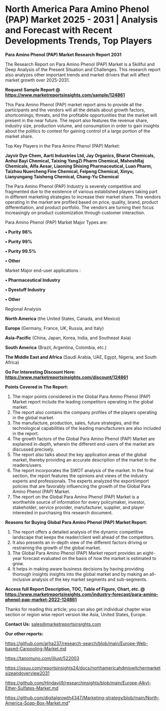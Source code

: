 # North America Para Amino Phenol (PAP) Market 2025 - 2031 | Analysis and Forecast with Recent Developments Trends, Top Players

<strong>Para Amino Phenol (PAP) Market Research Report 2031</strong>

The Research Report on Para Amino Phenol (PAP) Market is a Skillful and Deep Analysis of the Present Situation and Challenges. This research report also analyzes other important trends and market drivers that will affect market growth over 2025-2031.

<strong>Request Sample Report @ <a href=https://www.marketreportsinsights.com/sample/124861>https://www.marketreportsinsights.com/sample/124861</a></strong>

This Para Amino Phenol (PAP) market report aims to provide all the participants and the vendors will all the details about growth factors, shortcomings, threats, and the profitable opportunities that the market will present in the near future. The report also features the revenue share, industry size, production volume, and consumption in order to gain insights about the politics to contest for gaining control of a large portion of the market share.

Top Key Players in the Para Amino Phenol (PAP) Market:

<strong>Jayvir Dye Chem, Aarti Industries Ltd, Jay Organics, Bharat Chemicals, Anhui Bayi Chemical, Taixing YangZi Pharm Chemical, MaheshRaj Chemicals, Alfa Aesar, Liaoning Shixing Pharmaceutical, Luan Pharm, Taizhou Nuercheng Fine Chemical, Feipeng Chemical, Xinyu, Lianyungang Taisheng Chemical, Chang-Yu Chemical</strong>

The Para Amino Phenol (PAP) Industry is severely competitive and fragmented due to the existence of various established players taking part in different marketing strategies to increase their market share. The vendors operating in the market are profiled based on price, quality, brand, product differentiation, and product portfolio. The vendors are turning their focus increasingly on product customization through customer interaction.

Para Amino Phenol (PAP) Market Major Types are:

<strong>• Purity 98%

• Purity 99%

• Purity 99.5%

• Other</strong>

Market Major end-user applications :

<strong>• Pharmaceutical Industry

• Dyestuff Industry

• Other</strong>

Regional Analysis

</u><strong><b>North America</b></strong> (the United States, Canada, and Mexico)

<strong><b>Europe </b></strong>(Germany, France, UK, Russia, and Italy)

<strong><b>Asia-Pacific</b></strong> (China, Japan, Korea, India, and Southeast Asia)

<strong><b>South America</b></strong> (Brazil, Argentina, Colombia, etc.)

<strong><b>The Middle East and Africa</b></strong> (Saudi Arabia, UAE, Egypt, Nigeria, and South Africa)

<strong>Go For Interesting Discount Here: <a href=https://www.marketreportsinsights.com/discount/124861>https://www.marketreportsinsights.com/discount/124861</a></strong>

<strong>Points Covered in The Report:</strong>
<ol>
  <li>The major points considered in the Global Para Amino Phenol (PAP) Market report include the leading competitors operating in the global market.</li>
  <li>The report also contains the company profiles of the players operating in the global market.</li>
  <li>The manufacture, production, sales, future strategies, and the technological capabilities of the leading manufacturers are also included in the report.</li>
  <li>The growth factors of the Global Para Amino Phenol (PAP) Market are explained in-depth, wherein the different end-users of the market are discussed precisely.</li>
  <li>The report also talks about the key application areas of the global market, thereby providing an accurate description of the market to the readers/users.</li>
  <li>The report incorporates the SWOT analysis of the market. In the final section, the report features the opinions and views of the industry experts and professionals. The experts analyzed the export/import policies that are favorably influencing the growth of the Global Para Amino Phenol (PAP) Market.</li>
  <li>The report on the Global Para Amino Phenol (PAP) Market is a worthwhile source of information for every policymaker, investor, stakeholder, service provider, manufacturer, supplier, and player interested in purchasing this research document.</li>
</ol>
<strong>Reasons for Buying Global Para Amino Phenol (PAP) Market Report:</strong>

<ol>
  <li>The report offers a detailed analysis of the dynamic competitive landscape that keeps the reader/client well ahead of the competitors.</li>
  <li>It also presents an in-depth view of the different factors driving or restraining the growth of the global market.</li>
  <li>The Global Para Amino Phenol (PAP) Market report provides an eight-year forecast evaluated on the basis of how the market is estimated to grow.</li>
  <li>It helps in making aware business decisions by having providing thorough insights insights into the global market and by making an all-inclusive analysis of the key market segments and sub-segments.</li>
</ol>
<strong>Access full Report Description, TOC, Table of Figure, Chart, etc. @ <a href=https://www.marketreportsinsights.com/industry-forecast/para-amino-phenol-pap-market-2022-124861>https://www.marketreportsinsights.com/industry-forecast/para-amino-phenol-pap-market-2022-124861</a></strong>


Thanks for reading this article; you can also get individual chapter wise section or region wise report version like Asia, United States, Europe.

<strong>Contact Us:</strong>
sales@marketreportsinsights.com

<strong>Our other reports:</strong>

<a href=https://github.com/arha237/research-search/blob/main/Europe-Web-based-Carpooling-Market.md>https://github.com/arha237/research-search/blob/main/Europe-Web-based-Carpooling-Market.md</a>

<a href=https://tanomuno.com/illust/522003>https://tanomuno.com/illust/522003</a>

<a href=https://issuu.com/reportsinsights24/docs/northamericahdmiswitchermarketsizeandoverview2031>https://issuu.com/reportsinsights24/docs/northamericahdmiswitchermarketsizeandoverview2031</a>

<a href=https://github.com/Hindavii9/researchinsights/blob/main/Europe-Alkyl-Ether-Sulfates-Market.md>https://github.com/Hindavii9/researchinsights/blob/main/Europe-Alkyl-Ether-Sulfates-Market.md</a>

<a href=https://github.com/digitalgrowth4347/Marketing-strategy/blob/main/North-America-Soap-Box-Market.md>https://github.com/digitalgrowth4347/Marketing-strategy/blob/main/North-America-Soap-Box-Market.md</a>"
